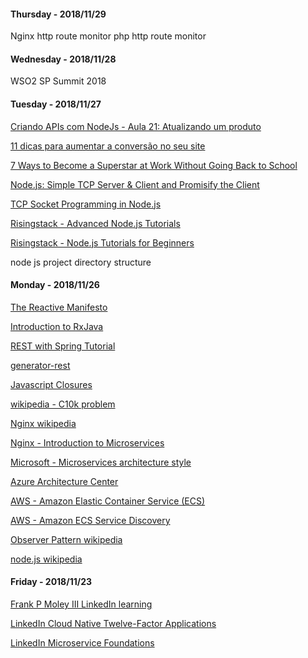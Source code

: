 #### Thursday - 2018/11/29

Nginx http route monitor
php http route monitor

#### Wednesday - 2018/11/28

WSO2 SP Summit 2018

#### Tuesday - 2018/11/27

[Criando APIs com NodeJs - Aula 21: Atualizando um produto](https://www.youtube.com/watch?v=UR0G1v6EiOc&index=21&list=PLHlHvK2lnJndvvycjBqQAbgEDqXxKLoqn)

[11 dicas para aumentar a conversão no seu site](https://www.hostgator.com.br/blog/dicas-para-aumentar-a-conversao-no-site/)

[7 Ways to Become a Superstar at Work Without Going Back to School](https://www.scienceofpeople.com/alternatives-to-college/)

[Node.js: Simple TCP Server & Client and Promisify the Client](https://techbrij.com/node-js-tcp-server-client-promisify)

[TCP Socket Programming in Node.js](https://www.hacksparrow.com/tcp-socket-programming-in-node-js.html)

[Risingstack - Advanced Node.js Tutorials](https://blog.risingstack.com/tag/advanced-node-js-tutorials/)

[Risingstack - Node.js Tutorials for Beginners](https://blog.risingstack.com/tag/node-js-tutorials-for-beginners/)

node js project directory structure

#### Monday - 2018/11/26

[The Reactive Manifesto](https://www.reactivemanifesto.org/)

[Introduction to RxJava](https://www.baeldung.com/rx-java)

[REST with Spring Tutorial](https://www.baeldung.com/rest-with-spring-series)

[generator-rest](https://www.npmjs.com/package/generator-rest)

[Javascript Closures](https://developer.mozilla.org/pt-BR/docs/Web/JavaScript/Guide/Closures)

[wikipedia - C10k problem](https://en.wikipedia.org/wiki/C10k_problem)

[Nginx wikipedia](https://en.wikipedia.org/wiki/Nginx/)

[Nginx - Introduction to Microservices](https://www.nginx.com/blog/introduction-to-microservices/)

[Microsoft - Microservices architecture style](https://docs.microsoft.com/en-us/azure/architecture/guide/architecture-styles/microservices)

[Azure Architecture Center](https://docs.microsoft.com/en-us/azure/architecture/)

[AWS - Amazon Elastic Container Service (ECS)](https://aws.amazon.com/ecs/?nc1=f_ls)

[AWS - Amazon ECS Service Discovery](https://aws.amazon.com/pt/blogs/aws/amazon-ecs-service-discovery/)

[Observer Pattern wikipedia](https://en.wikipedia.org/wiki/Observer_pattern)

[node.js wikipedia](https://en.wikipedia.org/wiki/Node.js)

#### Friday - 2018/11/23


[Frank P Moley III LinkedIn learning](https://www.linkedin.com/learning/instructors/frank-p-moley-iii)

[LinkedIn Cloud Native Twelve-Factor Applications](https://www.linkedin.com/learning/cloud-native-twelve-factor-applications/)

[LinkedIn Microservice Foundations](https://www.linkedin.com/learning/microservices-foundations/)
